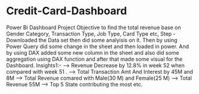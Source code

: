 # Credit-Card-Dashboard
Power Bi Dashboard
Project Objective to find the total revenue base on Gender Category, Transaction Type, Job Type, Card Type etc,
Step - Downloaded the Data set then did some analyisis on it. Then by using Power Query did some change in the sheet and then loaded in power. And by using DAX added some new column in the sheet and also did some aggregation using DAX function and after that made some visual for the Dashboard.
Insights1:- 
--> Revenue Decrease by 12.8% in week 52 when compared with week 51 .
--> Total Transaction Amt And Interest by 45M and 8M
--> Total Revenue comared with Male(30 M) and Female(25 M)
--> Total Revenue 55M
--> Top 5 State contributing the most etc.
